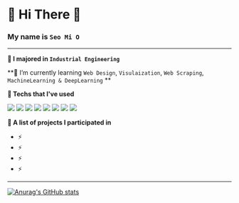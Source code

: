 
# 👋 Hi There 👋

### My name is `Seo Mi O`  

---

**📝 I majored in `Industrial Engineering`**

**🌱 I’m currently learning `Web Design`, `Visulaization`, `Web Scraping`, `MachineLearning & DeepLearning` **

**🔭 Techs that I've used**

<img src="https://img.shields.io/badge/Python-3776AB?style=flat&logo=Python&logoColor=white"/> <img src="https://img.shields.io/badge/Tableau-0066B1?style=flat&logo=Tableau&logoColor=E97627"/> <img src="https://img.shields.io/badge/Django-092E20?style=flat&logo=Django&logoColor=white"/> <img src="https://img.shields.io/badge/JavaScript-F7DF1E?style=flat&logo=JavaScript&logoColor=white"/> <img src="https://img.shields.io/badge/HTML5-E34F26?style=flat&logo=HTML5&logoColor=white"/> <img src="https://img.shields.io/badge/CSS-1572B6?style=flat&logo=css3&logoColor=white"> <img src="https://img.shields.io/badge/MySQL-4479A1?style=flat&logo=MySQL&logoColor=white"/> <img src="https://img.shields.io/badge/Bootstrap-7952B3?style=flat&logo=bootstrap&logoColor=white">


**👯 A list of projects I participated in**
  - ⚡ 
  - ⚡
  - ⚡
  - ⚡


---
[![Anurag's GitHub stats](https://github-readme-stats.vercel.app/api?username=mmeooo&hide=contribs&count_private=true&show_icons=true&theme=gruvbox)](https://github.com/mmeooo/github-readme-stats)


<!-- 
- 👯 I’m looking to collaborate on ...
- 🤔 I’m looking for help with ...
- 💬 Ask me about ...
- 📫 How to reach me: ...
- 😄 Pronouns: ...
- ⚡ Fun fact: ...
- 🔭 I’m currently working on  -->



